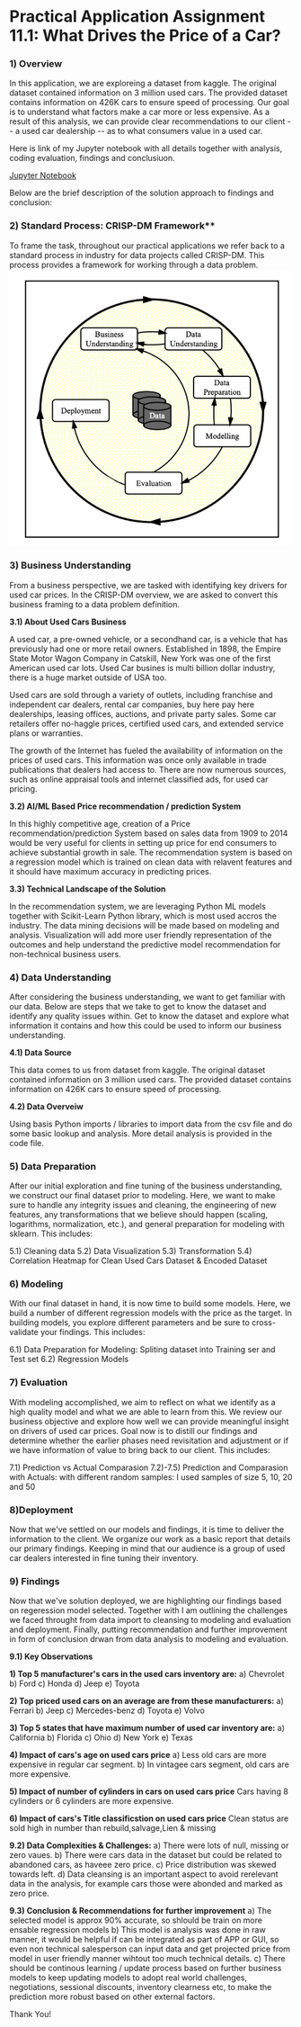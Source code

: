 # Practical Application Assignment 11.1: What Drives the Price of a Car?

### 1) Overview

In this application, we are exploreing a dataset from kaggle. The original dataset contained information on 3 million used cars. The provided dataset contains information on 426K cars to ensure speed of processing. Our goal is to understand what factors make a car more or less expensive. As a result of this analysis, we can provide clear recommendations to our client -- a used car dealership -- as to what consumers value in a used car.

Here is link of my Jupyter notebook with all details together with analysis, coding evaluation, findings and conclusiuon.

[Jupyter Notebook](https://github.com/pbsus23/berkeley-pcert-ai-ml/tree/main/PracticalApp2/prompt_II.ipynb)


Below are the brief description of the solution approach to findings and conclusion:


### 2) Standard Process: CRISP-DM Framework**

To frame the task, throughout our practical applications we refer back to a standard process in industry for data projects called CRISP-DM. This process provides a framework for working through a data problem. 
<img src="images/crisp.png" alt="Figure: CRISP-DM Framework">

### 3) Business Understanding

From a business perspective, we are tasked with identifying key drivers for used car prices. In the CRISP-DM overview, we are asked to convert this business framing to a data problem definition. 

**3.1) About Used Cars Business**

A used car, a pre-owned vehicle, or a secondhand car, is a vehicle that has previously had one or more retail owners. Established in 1898, the Empire State Motor Wagon Company in Catskill, New York was one of the first American used car lots. Used Car busines is multi billion dollar industry, there is a huge market outside of USA too.

Used cars are sold through a variety of outlets, including franchise and independent car dealers, rental car companies, buy here pay here dealerships, leasing offices, auctions, and private party sales. Some car retailers offer no-haggle prices, certified used cars, and extended service plans or warranties.

The growth of the Internet has fueled the availability of information on the prices of used cars. This information was once only available in trade publications that dealers had access to. There are now numerous sources, such as online appraisal tools and internet classified ads, for used car pricing.

**3.2) AI/ML Based Price recommendation / prediction System**

In this highly competitive age, creation of a Price recommendation/prediction System based on sales data from 1909 to 2014 would be very useful for clients in setting up price for end consumers to achieve substantial growth in sale.
The recommendation system is based on a regression model which is trained on clean data with relavent features and it should have maximum accuracy in predicting prices.

**3.3) Technical Landscape of the Solution**

In the recommendation system, we are leveraging Python ML models together with Scikit-Learn Python library, which is most used accros the industry. The data mining decisions will be made based on modeling and analysis.
Visualization will add more user friendly representation of the outcomes and help understand the predictive model recommendation for non-technical business users.

### 4) Data Understanding

After considering the business understanding, we want to get familiar with our data. Below are steps that we take to get to know the dataset and identify any quality issues within. Get to know the dataset and explore what information it contains and how this could be used to inform our business understanding.

**4.1) Data Source**

This data comes to us from dataset from kaggle. The original dataset contained information on 3 million used cars. The provided dataset contains information on 426K cars to ensure speed of processing.

**4.2) Data Overveiw**

Using basis Python imports / libraries to import data from the csv file and do some basic lookup and analysis. More detail analysis is provided in the code file.

### 5) Data Preparation

After our initial exploration and fine tuning of the business understanding, we construct our final dataset prior to modeling. Here, we want to make sure to handle any integrity issues and cleaning, the engineering of new features, any transformations that we believe should happen (scaling, logarithms, normalization, etc.), and general preparation for modeling with sklearn. This includes: 

5.1) Cleaning data
5.2) Data Visualization
5.3) Transformation
5.4) Correlation Heatmap for Clean Used Cars Dataset & Encoded Dataset

### 6) Modeling

With our final dataset in hand, it is now time to build some models. Here, we build a number of different regression models with the price as the target. In building models, you explore different parameters and be sure to cross-validate your findings. This includes:

6.1) Data Preparation for Modeling: Spliting dataset into Training ser and Test set
6.2) Regression Models


### 7) Evaluation

With modeling accomplished, we aim to reflect on what we identify as a high quality model and what we are able to learn from this. We review our business objective and explore how well we can provide meaningful insight on drivers of used car prices. Goal now is to distill our findings and determine whether the earlier phases need revisitation and adjustment or if we have information of value to bring back to our client. This includes:

7.1) Prediction vs Actual Comparasion
7.2)-7.5) Prediction and Comparasion with Actuals: with different random samples: I used samples of size 5, 10, 20 and 50

### 8)Deployment

Now that we've settled on our models and findings, it is time to deliver the information to the client. We organize our work as a basic report that details our primary findings. Keeping in mind that our audience is a group of used car dealers interested in fine tuning their inventory.

### 9) Findings

Now that we've solution deployed, we are highlighting our findings based on regeression model selected. Together with I am outlining the challenges we faced throught from data import to cleansing to modeling and evaluation and deployment.
Finally, putting recommendation and further improvement in form of conclusion drwan from data analysis to modeling and evaluation.

**9.1) Key Observations**

**1) Top 5 manufacturer's cars in the used cars inventory are:**
a) Chevrolet
b) Ford
c) Honda
d) Jeep
e) Toyota

**2) Top priced used cars on an average are from these manufacturers:**
a) Ferrari
b) Jeep
c) Mercedes-benz
d) Toyota
e) Volvo

**3) Top 5 states that have maximum number of used car inventory are:**
a) California
b) Florida
c) Ohio
d) New York
e) Texas

**4) Impact of cars's age on used cars price**
a) Less old cars are more expensive in regular car segment. 
b) In vintagee cars segment, old cars are more expensive.

**5) Impact of number of cylinders in cars on used cars price**
Cars having 8 cylinders or 6 cylinders are more expensive.

**6) Impact of cars's Title classificstion on used cars price**
Clean status are sold high in number than rebuild,salvage,Lien & missing

**9.2) Data Complexities & Challenges:**
a) There were lots of null, missing or zero vaues. 
b) There were cars data in the dataset but could be related to abandoned cars, as haveee zero price. 
c) Price distribution was skewed towards left. d) Data cleansing is an important aspect to avoid rerelevant data in the analysis, for example cars those were abonded and marked as zero price.

**9.3) Conclusion & Recommendations for further improvement**
a) The selected model is approx 90% accurate, so shlould be train on more ensable regression models
b) This model is analysis was done in raw manner, it would be helpful if can be integrated as part of APP or GUI, so even non technical salesperson can input data and get projected price from model in user friendly manner wihtout too much technical details.
c) There should be continous learning / update process based on further business models to keep updating models to adopt real world challenges, negotiations, sessional discounts, inventory clearness etc, to make the prediction more robust based on other external factors.

Thank You!